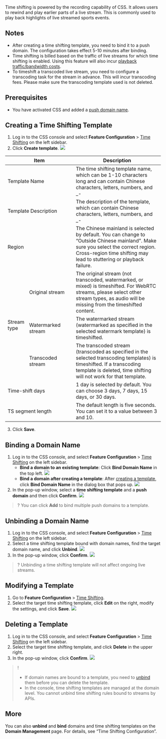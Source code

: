 Time shifting is powered by the recording capability of CSS. It allows users to rewind and play earlier parts of a live stream. This is commonly used to play back highlights of live streamed sports events.

## Notes
- After creating a time shifting template, you need to bind it to a push domain. The configuration takes effect 5-10 minutes after binding.
- Time shifting is billed based on the traffic of live streams for which time shifting is enabled. Using this feature will also incur [playback traffic/bandwidth costs](https://intl.cloud.tencent.com/document/product/267/2819).
- To timeshift a transcoded live stream, you need to configure a transcoding task for the stream in advance. This will incur transcoding fees. Please make sure the transcoding template used is not deleted.

## Prerequisites
- You have activated CSS and added a [push domain name](https://intl.cloud.tencent.com/document/product/267/35970).

## Creating a Time Shifting Template
1. Log in to the CSS console and select **Feature Configuration** > [Time Shifting](https://console.cloud.tencent.com/live/config/time-shift/template) on the left sidebar.
2. Click **Create template**.
![](https://qcloudimg.tencent-cloud.cn/raw/ffae437b96aada6754ad374093088218.png)

<table>
   <thead><tr><th width="20%" colspan=2>Item</th><th>Description</th></tr></thead>
   <tbody><tr>
   <tr>
   <td colspan=2>Template Name</td>
   <td>The time shifting template name, which can be 1-10 characters long and can contain Chinese characters, letters, numbers, and _-</td>
   </tr><tr>
   <td colspan=2>Template Description</td>
   <td>The description of the template, which can contain Chinese characters, letters, numbers, and _-</td>
   </tr><tr>
   <td colspan=2>Region</td>
   <td>The Chinese mainland is selected by default. You can change to “Outside Chinese mainland”. Make sure you select the correct region. Cross-region time shifting may lead to stuttering or playback failure. </td>
   </tr><tr>
   <td rowspan=3 width="10%">Stream type</td>
   <td width="30%">Original stream</td> 
   <td>The original stream (not transcoded, watermarked, or mixed) is timeshifted. For WebRTC streams, please select other stream types, as audio will be missing from the timeshifted content.</ul></td>
   </tr><tr>
   <td>Watermarked stream</td>
   <td>The watermarked stream (watermarked as specified in the selected watermark template) is timeshifted.</td>
   </tr><tr>
   <td>Transcoded stream</td>
       <td>The transcoded stream (transcoded as specified in the selected transcoding templates) is timeshifted. If a transcoding template is deleted, time shifting will not work for that template.
</td>
   </tr><tr>
   <td colspan=2>Time-shift days</td>
   <td>1 day is selected by default. You can choose 3 days, 7 days, 15 days, or 30 days.</td>
   </tr><tr>
   <td colspan=2>TS segment length</td>
   <td>The default length is five seconds. You can set it to a value between 3 and 10.</td>
   </tr><tr>
   </tbody></table>

3. Click **Save**.

## Binding a Domain Name

1. Log in to the CSS console, and select **Feature Configuration** > [Time Shifting](https://console.cloud.tencent.com/live/config/time-shift/template) on the left sidebar.
   - **Bind a domain to an existing template**: Click **Bind Domain Name** in the top left.
     ![](https://qcloudimg.tencent-cloud.cn/raw/121c2a1f6a42f56c537efdcf9f9d2837.png)
   - **Bind a domain after creating a template**: After [creating a template](#C_record), click **Bind Domain Name** in the dialog box that pops up.
     ![](https://qcloudimg.tencent-cloud.cn/raw/4e2eb59f230a83a8ee739d35992ceab0.png)
2. In the pop-up window, select a **time shifting template** and a **push domain** and then click **Confirm**.
 ![](https://qcloudimg.tencent-cloud.cn/raw/36611d57b671961122f9690ed202a998.png)
>? You can click **Add** to bind multiple push domains to a template.

## Unbinding a Domain Name

1. Log in to the CSS console, and select **Feature Configuration** > [Time Shifting](https://console.cloud.tencent.com/live/config/time-shift/template) on the left sidebar.
2. Select a time shifting template bound with domain names, find the target domain name, and click **Unbind**.
   ![](https://qcloudimg.tencent-cloud.cn/raw/8a04377777c3eb3bee46be2b0ed38785.png)
3. In the pop-up window, click **Confirm**.
   ![](https://main.qcloudimg.com/raw/690daf43f9b1d5f57b6033720c19860a.png)

>? Unbinding a time shifting template will not affect ongoing live streams.

[](id:change)

## Modifying a Template

1. Go to **Feature Configuration** > [Time Shifting](https://console.cloud.tencent.com/live/config/time-shift/template).
2. Select the target time shifting template, click **Edit** on the right, modify the settings, and click **Save**.
 ![](https://qcloudimg.tencent-cloud.cn/raw/6e283a7e7a541da14bd58806b502f785.png)

[](id:delete)
## Deleting a Template

1. Log in to the CSS console, and select **Feature Configuration** > [Time Shifting](https://console.cloud.tencent.com/live/config/time-shift/template) on the left sidebar.
2. Select the target time shifting template, and click **Delete** in the upper right.
3. In the pop-up window, click **Confirm**.
   ![](https://qcloudimg.tencent-cloud.cn/raw/1ca10b189eaf82a772dc3c460df2c1bd.png)

>! 
>- If domain names are bound to a template, you need to [unbind](#unite) them before you can delete the template.
>- In the console, time shifting templates are managed at the domain level. You cannot unbind time shifting rules bound to streams by APIs.

## More

You can also **unbind** and **bind** domains and time shifting templates on the **Domain Management** page. For details, see “Time Shifting Configuration”.